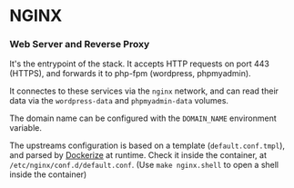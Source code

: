 # NGINX

### Web Server and Reverse Proxy

It's the entrypoint of the stack. It accepts HTTP requests on port 443 (HTTPS), and forwards it to php-fpm (wordpress, phpmyadmin).

It connectes to these services via the `nginx` network, and can read their data via the `wordpress-data` and `phpmyadmin-data` volumes.

The domain name can be configured with the `DOMAIN_NAME` environment variable.

The upstreams configuration is based on a template (`default.conf.tmpl`), and parsed by [Dockerize](https://github.com/jwilder/dockerize) at runtime.
Check it inside the container, at `/etc/nginx/conf.d/default.conf`. (Use `make nginx.shell` to open a shell inside the container)

